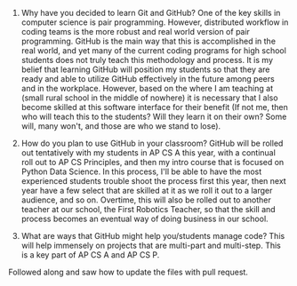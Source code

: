 1. Why have you decided to learn Git and GitHub?
	One of the key skills in computer science is pair programming. However, distributed workflow in coding teams is the more robust and real world version of pair programming. 
	GitHub is the main way that this is accomplished in the real world, and yet many of the current coding programs for high school students does not truly teach this methodology and process. 
	It is my belief that learning GitHub will position my students so that they are ready and able to utilize GitHub effectively in the future among peers and in the workplace. 
	However, based on the where I am teaching at (small rural school in the middle of nowhere) it is necessary that I also become skilled at this software interface for their benefit
	(If not me, then who will teach this to the students? Will they learn it on their own? Some will, many won't, and those are who we stand to lose). 

2. How do you plan to use GitHub in your classroom?
	GitHub will be rolled out tentatively with my students in AP CS A this year, with a continual roll out to AP CS Principles, and then my intro course that is focused on Python Data Science. 
	In this process, I'll be able to have the most experienced students trouble shoot the process first this year, then next year have a few select that are skilled at it as we roll it out to a larger audience, and so on. 
	Overtime, this will also be rolled out to another teacher at our school, the First Robotics Teacher, so that the skill and process becomes an eventual way of doing business in our school. 
	
3. What are ways that GitHub might help you/students manage code? 
	This will help immensely on projects that are multi-part and multi-step. This is a key part of AP CS A and AP CS P. 

Followed along and saw how to update the files with pull request. 

